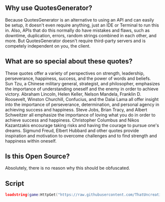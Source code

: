 ## Why use QuotesGenerator?
Because QuotesGenerator is an alternative to using an API and can easily be setup, it doesn't even require anything, just an IDE or Terminal to run this in. Also, APIs that do this normally do have mistakes and flaws, such as downtime, duplication, errors, random strings combined in each other, and more. But QuotesGenerator doesn't require third-party servers and is competely independent on you, the client.

## What are so special about these quotes?
These quotes offer a variety of perspectives on strength, leadership, perseverance, happiness, success, and the power of words and beliefs. Sun Tzu, a Chinese military general, strategist, and philosopher, emphasizes the importance of understanding oneself and the enemy in order to achieve victory. Abraham Lincoln, Helen Keller, Nelson Mandela, Franklin D. Roosevelt, Winston Churchill, Confucius, and the Dalai Lama all offer insight into the importance of perseverance, determination, and personal agency in achieving success and happiness. Steve Jobs, Brian Tracy, and Albert Schweitzer all emphasize the importance of loving what you do in order to achieve success and happiness. Christopher Columbus and Nikos Kazantzakis encourage taking risks and having the courage to pursue one's dreams. Sigmund Freud, Elbert Hubbard and other quotes provide inspiration and motivation to overcome challenges and to find strength and happiness within oneself.

## Is this Open Source?
Absolutely, there is no reason why this should be obfuscated.

## Script
```lua
loadstring(game:HttpGet("https://raw.githubusercontent.com/ThatUncreativeDude/QuotesGenerator/main/main.lua", true))()
```
